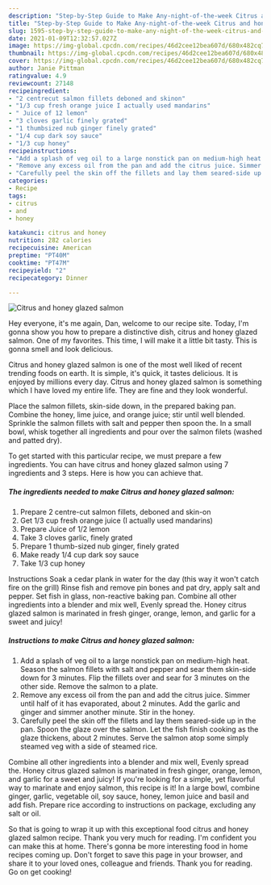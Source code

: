 ```yaml
---
description: "Step-by-Step Guide to Make Any-night-of-the-week Citrus and honey glazed salmon"
title: "Step-by-Step Guide to Make Any-night-of-the-week Citrus and honey glazed salmon"
slug: 1595-step-by-step-guide-to-make-any-night-of-the-week-citrus-and-honey-glazed-salmon
date: 2021-01-09T12:32:57.027Z
image: https://img-global.cpcdn.com/recipes/46d2cee12bea607d/680x482cq70/citrus-and-honey-glazed-salmon-recipe-main-photo.jpg
thumbnail: https://img-global.cpcdn.com/recipes/46d2cee12bea607d/680x482cq70/citrus-and-honey-glazed-salmon-recipe-main-photo.jpg
cover: https://img-global.cpcdn.com/recipes/46d2cee12bea607d/680x482cq70/citrus-and-honey-glazed-salmon-recipe-main-photo.jpg
author: Janie Pittman
ratingvalue: 4.9
reviewcount: 27148
recipeingredient:
- "2 centrecut salmon fillets deboned and skinon"
- "1/3 cup fresh orange juice I actually used mandarins"
- " Juice of 12 lemon"
- "3 cloves garlic finely grated"
- "1 thumbsized nub ginger finely grated"
- "1/4 cup dark soy sauce"
- "1/3 cup honey"
recipeinstructions:
- "Add a splash of veg oil to a large nonstick pan on medium-high heat. Season the salmon fillets with salt and pepper and sear them skin-side down for 3 minutes. Flip the fillets over and sear for 3 minutes on the other side. Remove the salmon to a plate."
- "Remove any excess oil from the pan and add the citrus juice. Simmer until half of it has evaporated, about 2 minutes. Add the garlic and ginger and simmer another minute. Stir in the honey."
- "Carefully peel the skin off the fillets and lay them seared-side up in the pan. Spoon the glaze over the salmon. Let the fish finish cooking as the glaze thickens, about 2 minutes. Serve the salmon atop some simply steamed veg with a side of steamed rice."
categories:
- Recipe
tags:
- citrus
- and
- honey

katakunci: citrus and honey 
nutrition: 282 calories
recipecuisine: American
preptime: "PT40M"
cooktime: "PT47M"
recipeyield: "2"
recipecategory: Dinner

---
```



![Citrus and honey glazed salmon](https://img-global.cpcdn.com/recipes/46d2cee12bea607d/680x482cq70/citrus-and-honey-glazed-salmon-recipe-main-photo.jpg)

Hey everyone, it's me again, Dan, welcome to our recipe site. Today, I'm gonna show you how to prepare a distinctive dish, citrus and honey glazed salmon. One of my favorites. This time, I will make it a little bit tasty. This is gonna smell and look delicious.

Citrus and honey glazed salmon is one of the most well liked of recent trending foods on earth. It is simple, it's quick, it tastes delicious. It is enjoyed by millions every day. Citrus and honey glazed salmon is something which I have loved my entire life. They are fine and they look wonderful.

Place the salmon fillets, skin-side down, in the prepared baking pan. Combine the honey, lime juice, and orange juice; stir until well blended. Sprinkle the salmon fillets with salt and pepper then spoon the. In a small bowl, whisk together all ingredients and pour over the salmon filets (washed and patted dry).


To get started with this particular recipe, we must prepare a few ingredients. You can have citrus and honey glazed salmon using 7 ingredients and 3 steps. Here is how you can achieve that.

<!--inarticleads1-->

##### The ingredients needed to make Citrus and honey glazed salmon:

1. Prepare 2 centre-cut salmon fillets, deboned and skin-on
1. Get 1/3 cup fresh orange juice (I actually used mandarins)
1. Prepare  Juice of 1/2 lemon
1. Take 3 cloves garlic, finely grated
1. Prepare 1 thumb-sized nub ginger, finely grated
1. Make ready 1/4 cup dark soy sauce
1. Take 1/3 cup honey


Instructions Soak a cedar plank in water for the day (this way it won&#39;t catch fire on the grill) Rinse fish and remove pin bones and pat dry, apply salt and pepper. Set fish in glass, non-reactive baking pan. Combine all other ingredients into a blender and mix well, Evenly spread the. Honey citrus glazed salmon is marinated in fresh ginger, orange, lemon, and garlic for a sweet and juicy! 

<!--inarticleads2-->

##### Instructions to make Citrus and honey glazed salmon:

1. Add a splash of veg oil to a large nonstick pan on medium-high heat. Season the salmon fillets with salt and pepper and sear them skin-side down for 3 minutes. Flip the fillets over and sear for 3 minutes on the other side. Remove the salmon to a plate.
1. Remove any excess oil from the pan and add the citrus juice. Simmer until half of it has evaporated, about 2 minutes. Add the garlic and ginger and simmer another minute. Stir in the honey.
1. Carefully peel the skin off the fillets and lay them seared-side up in the pan. Spoon the glaze over the salmon. Let the fish finish cooking as the glaze thickens, about 2 minutes. Serve the salmon atop some simply steamed veg with a side of steamed rice.


Combine all other ingredients into a blender and mix well, Evenly spread the. Honey citrus glazed salmon is marinated in fresh ginger, orange, lemon, and garlic for a sweet and juicy! If you&#39;re looking for a simple, yet flavorful way to marinate and enjoy salmon, this recipe is it! In a large bowl, combine ginger, garlic, vegetable oil, soy sauce, honey, lemon juice and basil and add fish. Prepare rice according to instructions on package, excluding any salt or oil. 

So that is going to wrap it up with this exceptional food citrus and honey glazed salmon recipe. Thank you very much for reading. I'm confident you can make this at home. There's gonna be more interesting food in home recipes coming up. Don't forget to save this page in your browser, and share it to your loved ones, colleague and friends. Thank you for reading. Go on get cooking!
